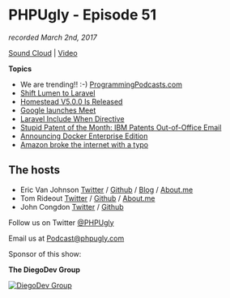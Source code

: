 # PHPUgly - Episode 51
*recorded March 2nd, 2017*

[Sound Cloud](https://soundcloud.com/phpugly/episode51) | 
[Video](https://youtu.be/o3aTEymkv6s)

**Topics**
* We are trending!! :-) [ProgrammingPodcasts.com](https://programmingpodcasts.com/)
* [Shift Lumen to Laravel](https://laravelshift.com/convert-lumen-to-laravel)
* [Homestead V5.0.0 Is Released](https://laravel-news.com/homestead-v5)
* [Google launches Meet](https://techcrunch.com/2017/02/28/google-quietly-launches-meet-an-enterprise-friendly-version-of-hangouts/?ncid=rss&utm_source=feedburner&utm_medium=feed&utm_campaign=Feed%3A+Techcrunch+%28TechCrunch%29&sr_share=twitter)
* [Laravel Include When Directive](https://laravel-news.com/blade-includewhen-directive)
* [Stupid Patent of the Month: IBM Patents Out-of-Office Email](https://www.eff.org/deeplinks/2017/02/stupid-patent-month-ibm-patents-out-office-email)
* [Announcing Docker Enterprise Edition](https://blog.docker.com/2017/03/docker-enterprise-edition/)
* [Amazon broke the internet with a typo](http://money.cnn.com/2017/03/02/technology/amazon-s3-outage-human-error/)

## The hosts
* Eric Van Johnson [Twitter](https://twitter.com/shocm) / [Github](https://github.com/ericvanjohnson/) / [Blog](https://www.shocm.com) / [About.me](https://about.me/shocm) 
* Tom Rideout [Twitter](https://twitter.com/realrideout) / [Github](https://github.com/trideout/) / [About.me](https://about.me/thomasrideout)
* John Congdon [Twitter](https://twitter.com/johncongdon) / [Github](https://github.com/johncongdon) 

Follow us on Twitter [@PHPUgly](https://twitter.com/phpugly) 

Email us at [Podcast@phpugly.com](mailto:Podcast@phpugly.com)

Sponsor of this show:

**The DiegoDev Group**

[![DiegoDev Group](https://www.diegodev.com/img/diegodevgroup.png "Logo DiegoDev Group")](https://www.diegodev.com)

